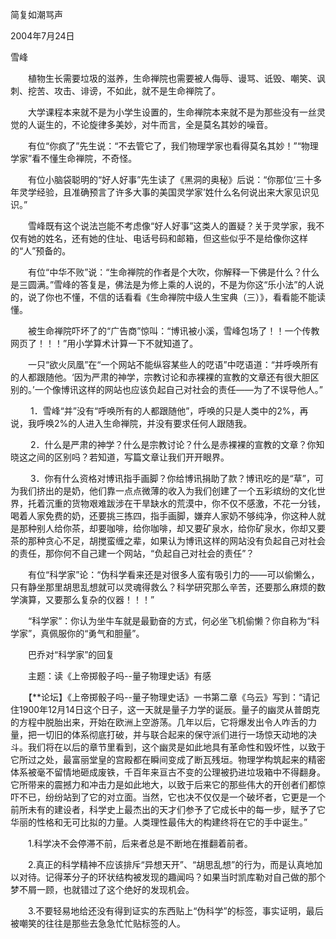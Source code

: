 简复如潮骂声

2004年7月24日

雪峰


　　植物生长需要垃圾的滋养，生命禅院也需要被人侮辱、谩骂、诋毁、嘲笑、讽刺、挖苦、攻击、诽谤，不如此，就不是生命禅院了。

　　大学课程本来就不是为小学生设置的，生命禅院本来就不是为那些没有一丝灵觉的人诞生的，不论旋律多美妙，对牛而言，全是莫名其妙的噪音。

　　有位“你疯了”先生说：“不去管它了，我们物理学家也看得莫名其妙！”“物理学家”看不懂生命禅院，不奇怪。

　　有位小脑袋聪明的“好人好事”先生读了《黑洞的奥秘》后说：“你那位‘三十多年灵学经验，且准确预言了许多大事的美国灵学家’姓什么名何说出来大家见识见识。”

　　雪峰既有这个说法岂能不考虑像“好人好事”这类人的置疑？关于灵学家，我不仅有她的姓名，还有她的住址、电话号码和邮箱，但这些似乎不是给像你这样的“人”预备的。

　　有位“中华不败”说：“生命禅院的作者是个大吹，你解释一下佛是什么？什么是三圆满。”雪峰的答复是，佛法是为修上乘的人说的，不是为你这“乐小法”的人说的，说了你也不懂，不信的话看看《生命禅院中级人生宝典（三）》，看看能不能读懂。

　　被生命禅院吓坏了的“广告商”惊叫：“博讯被小溪，雪峰包场了！！一个传教网页了！！！”用小学算术计算一下不就知道了。

　　一只“欲火凤凰”在“一个网站不能纵容某些人的呓语”中呓语道：“并呼唤所有的人都跟随他。‘因为严肃的神学，宗教讨论和赤裸裸的宣教的文章还有很大胆区别的。’一个像博讯这样的网站也应该负起自己对社会的责任——为了不误导他人。”

　　  1．雪峰“并”没有“呼唤所有的人都跟随他”，呼唤的只是人类中的2%，再说，我呼唤2%的人进入生命禅院，并没有要求任何人跟随我。

　　  2．什么是严肃的神学？什么是宗教讨论？什么是赤裸裸的宣教的文章？你知晓这之间的区别吗？若知道，写篇文章让我们开开眼界。

　　  3．你有什么资格对博讯指手画脚？你给博讯捐助了款？博讯吃的是“草”，可为我们挤出的是奶，他们靠一点点微薄的收入为我们创建了一个五彩缤纷的文化世界，托着沉重的货物艰难跋涉在干旱缺水的荒漠中，你不仅不感激，不花一分钱，喝着人家免费的奶，还要挑三拣四，指手画脚，嫌弃人家奶不够纯净，你这种人就是那种别人给你茶，却要咖啡，给你咖啡，却又要矿泉水，给你矿泉水，你却又要茶的那种贪心不足，胡搅蛮缠之辈，如果认为博讯这样的网站没有负起自己对社会的责任，那你何不自己建一个网站，“负起自己对社会的责任”？

　　有位“科学家”论：“伪科学看来还是对很多人蛮有吸引力的——可以偷懒么，只有静坐那里胡思乱想就可以灵魂得救么？科学研究那么辛苦，还要那么麻烦的数学演算，又要那么复杂的仪器！！！”

　　“科学家”：你认为坐牛车就是最勤奋的方式，何必坐飞机偷懒？你自称为“科学家”，真佩服你的“勇气和胆量”。

　　巴乔对“科学家”的回复

　　主题：读《上帝掷骰子吗--量子物理史话》有感

　　【**论坛】《上帝掷骰子吗--量子物理史话》一书第二章《乌云》写到：“请记住1900年12月14日这个日子，这一天就是量子力学的诞辰。量子的幽灵从普朗克的方程中脱胎出来，开始在欧洲上空游荡。几年以后，它将爆发出令人咋舌的力量，把一切旧的体系彻底打破，并与联合起来的保守派们进行一场惊天动地的决斗。我们将在以后的章节里看到，这个幽灵是如此地具有革命性和毁坏性，以致于它所过之处，最富丽堂皇的宫殿都在瞬间变成了断瓦残垣。物理学构筑起来的精密体系被毫不留情地砸成废铁，千百年来亘古不变的公理被扔进垃圾箱中不得翻身。它所带来的震撼力和冲击力是如此地大，以致于后来它的那些伟大的开创者们都惊吓不已，纷纷站到了它的对立面。当然，它也决不仅仅是一个破坏者，它更是一个前所未有的建设者，科学史上最杰出的天才们参予了它成长中的每一步，赋予了它华丽的性格和无可比拟的力量。人类理性最伟大的构建终将在它的手中诞生。”

　　1.科学决不会停滞不前，后来者总是不断地在推翻着前者。

　　2.真正的科学精神不应该排斥“异想天开”、“胡思乱想”的行为，而是认真地加以对待。记得苯分子的环状结构被发现的趣闻吗？如果当时凯库勒对自己做的那个梦不屑一顾，也就错过了这个绝好的发现机会。

　　3.不要轻易地给还没有得到证实的东西贴上“伪科学”的标签，事实证明，最后被嘲笑的往往是那些去急急忙忙贴标签的人。 



